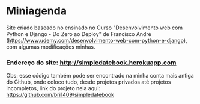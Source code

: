 # Miniagenda
Site criado baseado no ensinado no Curso "Desenvolvimento web com Python e Django - Do Zero ao Deploy" de Francisco André (https://www.udemy.com/desenvolvimento-web-com-python-e-django), com algumas modificações minhas.

### Endereço do site: http://simpledatebook.herokuapp.com

Obs: esse código também pode ser encontrado na minha conta mais antiga do Github, onde coloco tudo, desde projetos privados até projetos incompletos, link do projeto nela aqui: https://github.com/bri1409/simpledatebook

